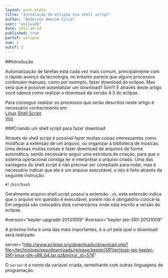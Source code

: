 ```yaml
---
layout: post-alpha
title: "Instalação do eclipse via shell script"
author: "Anderson Amorim Silva"
user: "asilva26"
date: 2013-10-14
published: true 
partof: eclipse
num: 2
outof: 2
---
```


##Introdução

Automatização de tarefas está cada vez mais comum, principalmente com o rápido avanço da tecnologia, no entanto parece que alguns processos continuam manuais, como por exemplo, fazer download do eclipse. Mas será que é possível automatizar um download? Sim!!! E através deste artigo você saberá como realizar o download da versão 4.3 do eclipse.

Para conseguir realizar os processos que serão descritos neste artigo é necessário conhecimento em:  
[Linux](http://www.vivaolinux.com.br/linux/)
[Shell Script](http://www.devin.com.br/shell_script/)  
[Vim](http://dojo.objectos.com.br/caixa/linux-00-vim.html)  

###Criando um shell script para fazer download

Através do shell script é possível fazer muitas coisas interessantes como modificar a extensão de um arquivo, ou organizar a biblioteca de músicas. Uma dessas muitas coisas é fazer download de arquivos de forma automática, sendo necessário seguir uma estrutura de criação, para que o sistema operacional consiga ler e interpretar o arquivo criado. Uma das vantagens do shell script é não precisar ser compilado para rodar, mas é necessário indicar que ele é um arquivo executável, e isto é feito através da seguinte instrução:

	#!/bin/bash

Geralmente arquivo shell script possui a extensão `.sh`, esta extensão indica que o arquivo em questão é executável, porém não é obrigatório colocá-la.
Em seguida são colocados dois comentários onde está escrito a versão do eclipse.

#version="kepler-upgrade-20131009"
#version="kepler-jee-SR1-20131009"

A próxima linha é uma das mais importantes, é a url pela qual o download será realizado.

server="http://www.eclipse.org/downloads/download.php?file=/technology/epp/downloads/release/kepler/SR1/eclipse-jee-kepler-SR1-linux-gtk-x86_64.tar.gz&mirror_id=576"

O `server` é o nome da variável criada, semelhante com outras linguagens de programação.

